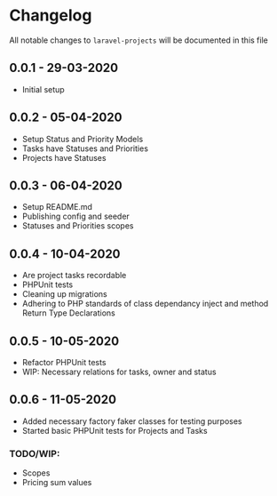 # Changelog

All notable changes to `laravel-projects` will be documented in this file

## 0.0.1 - 29-03-2020

- Initial setup

## 0.0.2 - 05-04-2020

- Setup Status and Priority Models
- Tasks have Statuses and Priorities
- Projects have Statuses

## 0.0.3 - 06-04-2020

- Setup README.md
- Publishing config and seeder
- Statuses and Priorities scopes

## 0.0.4 - 10-04-2020

- Are project tasks recordable
- PHPUnit tests
- Cleaning up migrations
- Adhering to PHP standards of class dependancy inject and method Return Type Declarations

## 0.0.5 - 10-05-2020

- Refactor PHPUnit tests
- WIP: Necessary relations for tasks, owner and status

## 0.0.6 - 11-05-2020

- Added necessary factory faker classes for testing purposes
- Started basic PHPUnit tests for Projects and Tasks

### TODO/WIP:

- Scopes
- Pricing sum values
